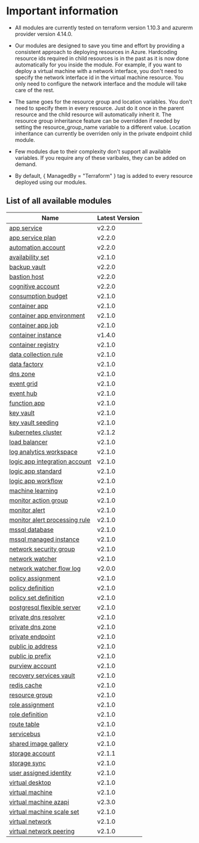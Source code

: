 # Important information
* All modules are currently tested on terraform version 1.10.3 and azurerm provider version 4.14.0.

* Our modules are designed to save you time and effort by providing a consistent approach to deploying resources in Azure. Hardcoding resource ids required in child resources is in the past as it is now done automatically for you inside the module. For example, if you want to deploy a virtual machine with a network interface, you don't need to specify the network interface id in the virtual machine resource. You only need to configure the network interface and the module will take care of the rest.

* The same goes for the resource group and location variables. You don't need to specify them in every resource. Just do it once in the parent resource and the child resource will automatically inherit it. The resource group inheritance feature can be overridden if needed by setting the resource_group_name variable to a different value. Location inheritance can currently be overriden only in the private endpoint child module.

* Few modules due to their complexity don't support all available variables. If you require any of these varibales, they can be added on demand.

* By default, { ManagedBy = "Terraform" } tag is added to every resource deployed using our modules.

## List of all available modules


| Name | Latest Version |
| ---- | -------------- |
| [app service](./app-service/README.md) | v2.2.0 |
| [app service plan](./app-service-plan/README.md) | v2.2.0 |
| [automation account](./automation-account/README.md) | v2.2.0 |
| [availability set](./availability-set/README.md) | v2.1.0 |
| [backup vault](./backup-vault/README.md) | v2.2.0 |
| [bastion host](./bastion-host/README.md) | v2.2.0 |
| [cognitive account](./cognitive-account/README.md) | v2.2.0 |
| [consumption budget](./consumption-budget/README.md) | v2.1.0 |
| [container app](./container-app/README.md) | v2.1.0 |
| [container app environment](./container-app-environment/README.md) | v2.1.0 |
| [container app job](./container-app-job/README.md) | v2.1.0 |
| [container instance](./container-instance/README.md) | v1.4.0 |
| [container registry](./container-registry/README.md) | v2.1.0 |
| [data collection rule](./data-collection-rule/README.md) | v2.1.0 |
| [data factory](./data-factory/README.md) | v2.1.0 |
| [dns zone](./dns-zone/README.md) | v2.1.0 |
| [event grid](./event-grid/README.md) | v2.1.0 |
| [event hub](./event-hub/README.md) | v2.1.0 |
| [function app](./function-app/README.md) | v2.1.0 |
| [key vault](./key-vault/README.md) | v2.1.0 |
| [key vault seeding](./key-vault-seeding/README.md) | v2.1.0 |
| [kubernetes cluster](./kubernetes-cluster/README.md) | v2.1.2 |
| [load balancer](./load-balancer/README.md) | v2.1.0 |
| [log analytics workspace](./log-analytics-workspace/README.md) | v2.1.0 |
| [logic app integration account](./logic-app-integration-account/README.md) | v2.1.0 |
| [logic app standard](./logic-app-standard/README.md) | v2.1.0 |
| [logic app workflow](./logic-app-workflow/README.md) | v2.1.0 |
| [machine learning](./machine-learning/README.md) | v2.1.0 |
| [monitor action group](./monitor-action-group/README.md) | v2.1.0 |
| [monitor alert](./monitor-alert/README.md) | v2.1.0 |
| [monitor alert processing rule](./monitor-alert-processing-rule/README.md) | v2.1.0 |
| [mssql database](./mssql-database/README.md) | v2.1.0 |
| [mssql managed instance](./mssql-managed-instance/README.md) | v2.1.0 |
| [network security group](./network-security-group/README.md) | v2.1.0 |
| [network watcher](./network-watcher/README.md) | v2.1.0 |
| [network watcher flow log](./network-watcher-flow-log/README.md) | v2.0.0 |
| [policy assignment](./policy-assignment/README.md) | v2.1.0 |
| [policy definition](./policy-definition/README.md) | v2.1.0 |
| [policy set definition](./policy-set-definition/README.md) | v2.1.0 |
| [postgresql flexible server](./postgresql-flexible-server/README.md) | v2.1.0 |
| [private dns resolver](./private-dns-resolver/README.md) | v2.1.0 |
| [private dns zone](./private-dns-zone/README.md) | v2.1.0 |
| [private endpoint](./private-endpoint/README.md) | v2.1.0 |
| [public ip address](./public-ip-address/README.md) | v2.1.0 |
| [public ip prefix](./public-ip-prefix/README.md) | v2.1.0 |
| [purview account](./purview-account/README.md) | v2.1.0 |
| [recovery services vault](./recovery-services-vault/README.md) | v2.1.0 |
| [redis cache](./redis-cache/README.md) | v2.1.0 |
| [resource group](./resource-group/README.md) | v2.1.0 |
| [role assignment](./role-assignment/README.md) | v2.1.0 |
| [role definition](./role-definition/README.md) | v2.1.0 |
| [route table](./route-table/README.md) | v2.1.0 |
| [servicebus](./servicebus/README.md) | v2.1.0 |
| [shared image gallery](./shared-image-gallery/README.md) | v2.1.0 |
| [storage account](./storage-account/README.md) | v2.1.1 |
| [storage sync](./storage-sync/README.md) | v2.1.0 |
| [user assigned identity](./user-assigned-identity/README.md) | v2.1.0 |
| [virtual desktop](./virtual-desktop/README.md) | v2.1.0 |
| [virtual machine](./virtual-machine/README.md) | v2.1.0 |
| [virtual machine azapi](./virtual-machine-azapi/README.md) | v2.3.0 |
| [virtual machine scale set](./virtual-machine-scale-set/README.md) | v2.1.0 |
| [virtual network](./virtual-network/README.md) | v2.1.0 |
| [virtual network peering](./virtual-network-peering/README.md) | v2.1.0 |
